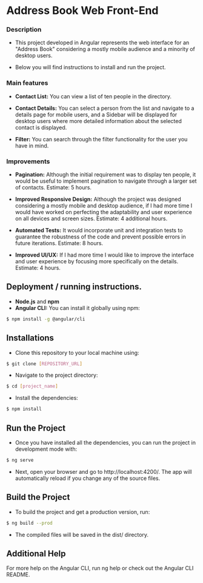 # Address Book Web Front-End
### Description
- This project developed in Angular represents the web interface for an "Address Book" considering a mostly mobile audience and a minority of desktop users.

- Below you will find instructions to install and run the project.

### Main features
- **Contact List:** You can view a list of ten people in the directory.

- **Contact Details:**  You can select a person from the list and navigate to a details page for mobile users, and a Sidebar will be displayed for desktop users where more detailed information about the selected contact is displayed.

- **Filter:** You can search through the filter functionality for the user you have in mind.

### Improvements
- **Pagination:** Although the initial requirement was to display ten people, it would be useful to implement pagination to navigate through a larger set of contacts. Estimate: 5 hours.

- **Improved Responsive Design:** Although the project was designed considering a mostly mobile and desktop audience, if I had more time I would have worked on perfecting the adaptability and user experience on all devices and screen sizes. Estimate: 4 additional hours.

- **Automated Tests:** It would incorporate unit and integration tests to guarantee the robustness of the code and prevent possible errors in future iterations. Estimate: 8 hours.

- **Improved UI/UX:** If I had more time I would like to improve the interface and user experience by focusing more specifically on the details. Estimate: 4 hours.


## Deployment / running instructions.
- **Node.js** and **npm**
- **Angular CLI:** You can install it globally using npm:

```bash
$ npm install -g @angular/cli
```

## Installations
- Clone this repository to your local machine using:

```bash
$ git clone [REPOSITORY_URL]
```

- Navigate to the project directory:

```bash
$ cd [project_name]
```

- Install the dependencies:

```bash
$ npm install
```

## Run the Project
- Once you have installed all the dependencies, you can run the project in development mode with:

```bash
$ ng serve
```

- Next, open your browser and go to http://localhost:4200/. The app will automatically reload if you change any of the source files.

## Build the Project
- To build the project and get a production version, run:

```bash
$ ng build --prod
```
- The compiled files will be saved in the dist/ directory.

## Additional Help
For more help on the Angular CLI, run ng help or check out the Angular CLI README.
